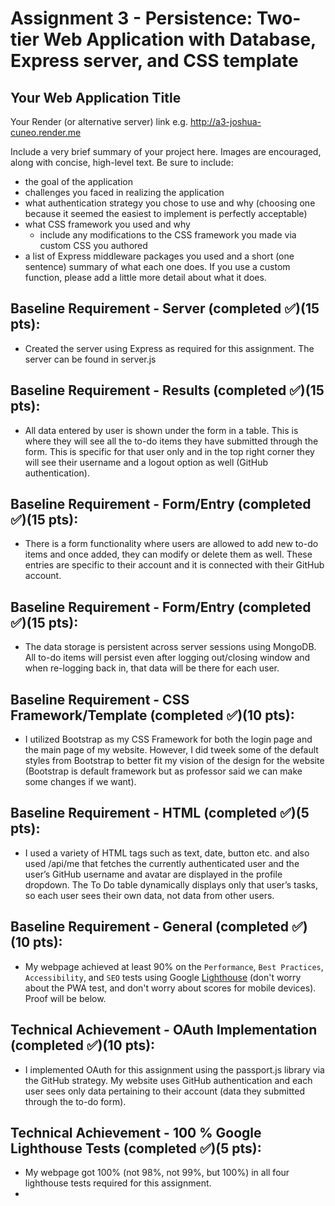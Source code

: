 Assignment 3 - Persistence: Two-tier Web Application with Database, Express server, and CSS template
===
## Your Web Application Title

Your Render (or alternative server) link e.g. http://a3-joshua-cuneo.render.me

Include a very brief summary of your project here. Images are encouraged, along with concise, high-level text. Be sure to include:

- the goal of the application
- challenges you faced in realizing the application
- what authentication strategy you chose to use and why (choosing one because it seemed the easiest to implement is perfectly acceptable)
- what CSS framework you used and why
  - include any modifications to the CSS framework you made via custom CSS you authored
- a list of Express middleware packages you used and a short (one sentence) summary of what each one does. If you use a custom function, please add a little more detail about what it does.




## Baseline Requirement - Server (completed ✅)(15 pts):
- Created the server using Express as required for this assignment. The server can be found in server.js

## Baseline Requirement - Results (completed ✅)(15 pts):
- All data entered by user is shown under the form in a table. This is where they will see all the to-do items they have submitted through the form. This is specific for that user only and in the top right corner they will see their username and a logout option as well (GitHub authentication).

## Baseline Requirement - Form/Entry (completed ✅)(15 pts):
- There is a form functionality where users are allowed to add new to-do items and once added, they can modify or delete them as well. These entries are specific to their account and it is connected with their GitHub account.

## Baseline Requirement - Form/Entry (completed ✅)(15 pts):
- The data storage is persistent across server sessions using MongoDB. All to-do items will persist even after logging out/closing window and when re-logging back in, that data will be there for each user.

## Baseline Requirement - CSS Framework/Template (completed ✅)(10 pts):
- I utilized Bootstrap as my CSS Framework for both the login page and the main page of my website. However, I did tweek some of the default styles from Bootstrap to better fit my vision of the design for the website (Bootstrap is default framework but as professor said we can make some changes if we want).


## Baseline Requirement - HTML (completed ✅)(5 pts):
- I used a variety of HTML tags such as text, date, button etc. and also used /api/me that fetches the currently authenticated user and the user’s GitHub username and avatar are displayed in the profile dropdown. The To Do table dynamically displays only that user’s tasks, so each user sees their own data, not data from other users. 

## Baseline Requirement - General (completed ✅)(10 pts):  
- My webpage achieved at least 90% on the `Performance`, `Best Practices`, `Accessibility`, and `SEO` tests using Google [Lighthouse](https://developers.google.com/web/tools/lighthouse) (don't worry about the PWA test, and don't worry about scores for mobile devices). Proof will be below.


## Technical Achievement - OAuth Implementation (completed ✅)(10 pts):
- I implemented OAuth for this assignment using the passport.js library via the GitHub strategy. My website uses GitHub authentication and each user sees only data pertaining to their account (data they submitted through the to-do form).

## Technical Achievement - 100 % Google Lighthouse Tests (completed ✅)(5 pts):
- My webpage got 100% (not 98%, not 99%, but 100%) in all four lighthouse tests required for this assignment.
- 
  
